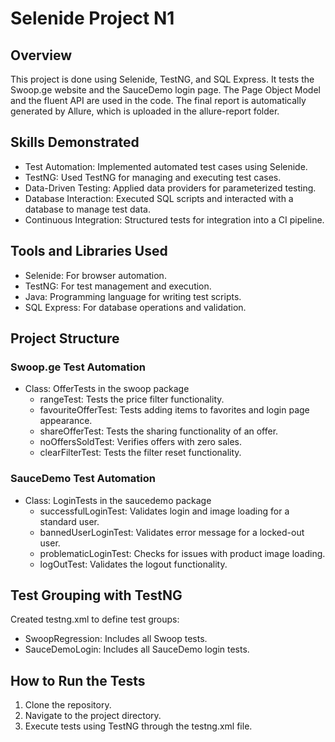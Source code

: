 # Selenide Project N1

## Overview
This project is done using Selenide, TestNG, and SQL Express. It tests the Swoop.ge website and the SauceDemo login page. The Page Object Model and the fluent API are used in the code. The final report is automatically generated by Allure, which is uploaded in the allure-report folder. 

## Skills Demonstrated
- Test Automation: Implemented automated test cases using Selenide.
- TestNG: Used TestNG for managing and executing test cases.
- Data-Driven Testing: Applied data providers for parameterized testing.
- Database Interaction: Executed SQL scripts and interacted with a database to manage test data.
- Continuous Integration: Structured tests for integration into a CI pipeline.

## Tools and Libraries Used
- Selenide: For browser automation.
- TestNG: For test management and execution.
- Java: Programming language for writing test scripts.
- SQL Express: For database operations and validation.

## Project Structure
### Swoop.ge Test Automation
- Class: OfferTests in the swoop package
  - rangeTest: Tests the price filter functionality.
  - favouriteOfferTest: Tests adding items to favorites and login page appearance.
  - shareOfferTest: Tests the sharing functionality of an offer.
  - noOffersSoldTest: Verifies offers with zero sales.
  - clearFilterTest: Tests the filter reset functionality.

### SauceDemo Test Automation
- Class: LoginTests in the saucedemo package
  - successfulLoginTest: Validates login and image loading for a standard user.
  - bannedUserLoginTest: Validates error message for a locked-out user.
  - problematicLoginTest: Checks for issues with product image loading.
  - logOutTest: Validates the logout functionality.

## Test Grouping with TestNG
Created testng.xml to define test groups:
- SwoopRegression: Includes all Swoop tests.
- SauceDemoLogin: Includes all SauceDemo login tests.

## How to Run the Tests
1. Clone the repository.
2. Navigate to the project directory.
3. Execute tests using TestNG through the testng.xml file.
